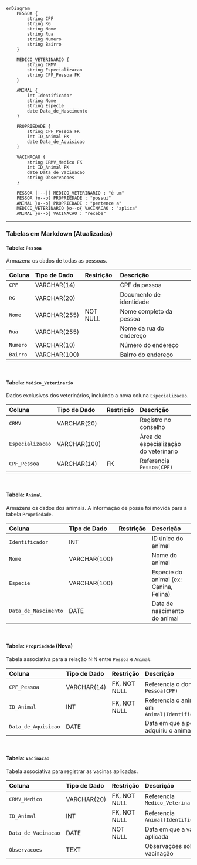 ```mermaid
erDiagram
    PESSOA {
        string CPF
        string RG
        string Nome
        string Rua
        string Numero
        string Bairro
    }

    MEDICO_VETERINARIO {
        string CRMV
        string Especializacao
        string CPF_Pessoa FK
    }

    ANIMAL {
        int Identificador
        string Nome
        string Especie
        date Data_de_Nascimento
    }

    PROPRIEDADE {
        string CPF_Pessoa FK
        int ID_Animal FK
        date Data_de_Aquisicao
    }

    VACINACAO {
        string CRMV_Medico FK
        int ID_Animal FK
        date Data_de_Vacinacao
        string Observacoes
    }

    PESSOA ||--|| MEDICO_VETERINARIO : "é um"
    PESSOA }o--o{ PROPRIEDADE : "possui"
    ANIMAL }o--o{ PROPRIEDADE : "pertence a"
    MEDICO_VETERINARIO }o--o{ VACINACAO : "aplica"
    ANIMAL }o--o{ VACINACAO : "recebe"
```
---

### Tabelas em Markdown (Atualizadas)

#### Tabela: `Pessoa`
Armazena os dados de todas as pessoas.

| Coluna | Tipo de Dado | Restrição | Descrição |
| :--- | :--- | :--- | :--- |
| `CPF` | VARCHAR(14) | | CPF da pessoa |
| `RG` | VARCHAR(20) | | Documento de identidade |
| `Nome` | VARCHAR(255) | NOT NULL | Nome completo da pessoa |
| `Rua` | VARCHAR(255) | | Nome da rua do endereço |
| `Numero`| VARCHAR(10) | | Número do endereço |
| `Bairro`| VARCHAR(100) | | Bairro do endereço |

<br>

#### Tabela: `Medico_Veterinario`
Dados exclusivos dos veterinários, incluindo a nova coluna `Especializacao`.

| Coluna | Tipo de Dado | Restrição | Descrição |
| :--- | :--- | :--- | :--- |
| `CRMV` | VARCHAR(20) | | Registro no conselho |
| `Especializacao` | VARCHAR(100) | | Área de especialização do veterinário |
| `CPF_Pessoa` | VARCHAR(14) | FK | Referencia `Pessoa(CPF)` |

<br>

#### Tabela: `Animal`
Armazena os dados dos animais. A informação de posse foi movida para a tabela `Propriedade`.

| Coluna | Tipo de Dado | Restrição | Descrição |
| :--- | :--- | :--- | :--- |
| `Identificador` | INT | | ID único do animal |
| `Nome` | VARCHAR(100) | | Nome do animal |
| `Especie` | VARCHAR(100) | | Espécie do animal (ex: Canina, Felina) |
| `Data_de_Nascimento` | DATE | | Data de nascimento do animal |

<br>

#### Tabela: `Propriedade` (Nova)
Tabela associativa para a relação N:N entre `Pessoa` e `Animal`.

| Coluna | Tipo de Dado | Restrição | Descrição |
| :--- | :--- | :--- | :--- |
| `CPF_Pessoa` | VARCHAR(14) | FK, NOT NULL | Referencia o dono em `Pessoa(CPF)` |
| `ID_Animal` | INT | FK, NOT NULL | Referencia o animal em `Animal(Identificador)` |
| `Data_de_Aquisicao`| DATE | | Data em que a pessoa adquiriu o animal |

<br>

#### Tabela: `Vacinacao`
Tabela associativa para registrar as vacinas aplicadas.

| Coluna | Tipo de Dado | Restrição | Descrição |
| :--- | :--- | :--- | :--- |
| `CRMV_Medico` | VARCHAR(20) | FK, NOT NULL | Referencia `Medico_Veterinario(CRMV)` |
| `ID_Animal` | INT | FK, NOT NULL | Referencia `Animal(Identificador)` |
| `Data_de_Vacinacao` | DATE | NOT NULL | Data em que a vacina foi aplicada |
| `Observacoes` | TEXT | | Observações sobre a vacinação |